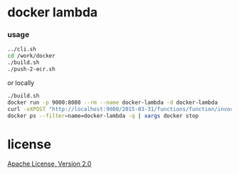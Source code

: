 # docker lambda

### usage

```sh
../cli.sh
cd /work/docker
./build.sh
./push-2-ecr.sh
```

or locally

```sh
./build.sh
docker run -p 9000:8080 --rm --name docker-lambda -d docker-lambda
curl -vXPOST "http://localhost:9000/2015-03-31/functions/function/invocations" -d '{"payload":"hello world!"}'
docker ps --filter=name=docker-lambda -q | xargs docker stop
```

# license
[Apache License, Version 2.0](LICENSE)
